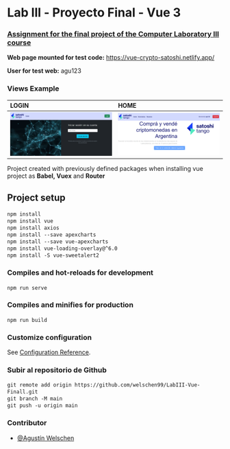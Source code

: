 # Lab lll - Proyecto Final - Vue 3

### [Assignment for the final project of the Computer Laboratory III course](https://docs.google.com/document/d/19ZKeSIIHnpYRTzKMfWqzJCE-F-JxYznScslNWIlZQYg/edit)

**Web page mounted for test code:**  https://vue-crypto-satoshi.netlify.app/
 
**User for test web:** agu123


### Views Example
| LOGIN | HOME     |
| :-------- | :------- |
| ![Logo](src/assets/imagesREADME/login_web.png)|![Logo](src/assets/imagesREADME/home_web.png) |

Project created with previously defined packages when installing vue project as **Babel, Vuex** and **Router**

## Project setup
```
npm install
npm install vue
npm install axios
npm install --save apexcharts
npm install --save vue-apexcharts
npm install vue-loading-overlay@^6.0 
npm install -S vue-sweetalert2
```

### Compiles and hot-reloads for development
```
npm run serve
```

### Compiles and minifies for production
```
npm run build
```

### Customize configuration
See [Configuration Reference](https://cli.vuejs.org/config/).


### Subir al repositorio de Github
```
git remote add origin https://github.com/welschen99/LabIII-Vue-Finall.git
git branch -M main  
git push -u origin main
```
### Contributor
- [@Agustín Welschen](https://www.github.com/welschen99)
